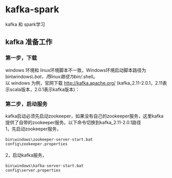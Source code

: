# kafka-spark
kafka 和 spark学习

## kafka 准备工作

### 第一步，下载

windows 环境和 linux环境脚本不一致，Windows环境启动脚本路径为bin\windows\\*.bat，而linux路径为bin/*.shell。<br/>
以 windows 为例，官网下载 http://kafka.apache.org/ (kafka_2.11-2.0.1，2.11表示scala版本，2.0.1表示kafka版本)：

### 第二步，启动服务

kafka启动必须先启动zookeeper，如果没有自己的zookeeper服务，这里kafka提供了自带的zookeeper服务。以下命令切换到kafka_2.11-2.0.1路径<br/>
1，先启动zookeeper服务，<br/><br/>
<code>bin\windows\zookeeper-server-start.bat config\zookeeper.properties</code><br/><br/>
2，启动kafka服务，<br/><br/>
<code>bin\windows\kafka-server-start.bat config\server.properties</code><br/><br/>
